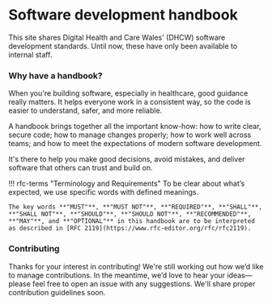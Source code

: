 # Software development handbook 

This site shares Digital Health and Care Wales' (DHCW) software development standards. 
Until now, these have only been available to internal staff.

### Why have a handbook?

When you're building software, especially in healthcare, good guidance really matters. It helps everyone work in a consistent way, so the code is easier to understand, safer, and more reliable. 

A handbook brings together all the important know-how: how to write clear, secure code; how to manage changes properly; how to work well across teams; and how to meet the expectations of modern software development. 

It's there to help you make good decisions, avoid mistakes, and deliver software that others can trust and build on.

!!! rfc-terms "Terminology and Requirements"
    To be clear about what’s expected, we use specific words with defined meanings.

    The key words **"MUST"**, **"MUST NOT"**, **"REQUIRED"**, **"SHALL"**, **"SHALL NOT"**, **"SHOULD"**, **"SHOULD NOT"**, **"RECOMMENDED"**, **"MAY"**, and **"OPTIONAL"** in this handbook are to be interpreted as described in [RFC 2119](https://www.rfc-editor.org/rfc/rfc2119).


### Contributing

Thanks for your interest in contributing! We're still working out how we’d like to manage contributions. In the meantime, we’d love to hear your ideas—please feel free to open an issue with any suggestions. We'll share proper contribution guidelines soon.


